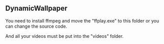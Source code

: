 ## DynamicWallpaper

You need to install ffmpeg and move the "ffplay.exe" to this folder or you can change the source code.

And all your videos must be put into the "videos" folder.